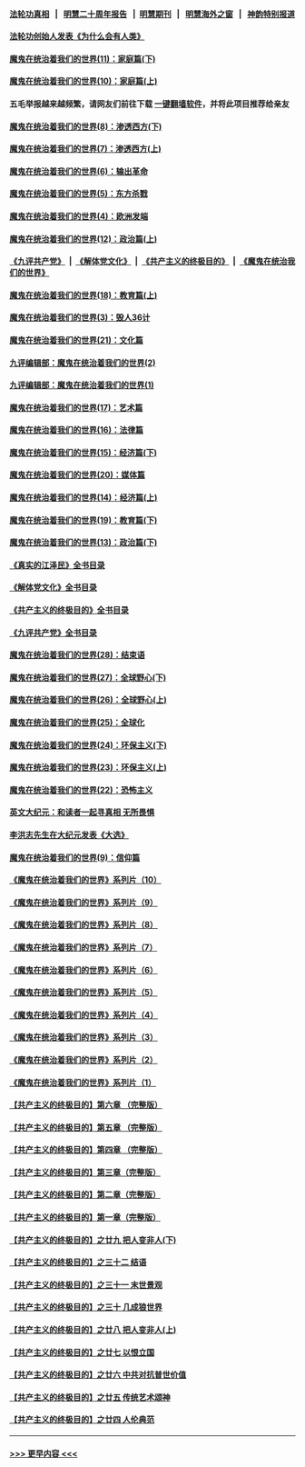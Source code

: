 #### [法轮功真相](https://github.com/gfw-breaker/truth/blob/master/README.md?t=0) &nbsp;&nbsp;|&nbsp;&nbsp; [明慧二十周年报告](https://github.com/gfw-breaker/mh-reports/blob/master/README.md?t=0) &nbsp;&nbsp;|&nbsp;&nbsp;[明慧期刊](https://github.com/gfw-breaker/mh-qikan) &nbsp;&nbsp;|&nbsp;&nbsp; [明慧海外之窗](https://github.com/gfw-breaker/mh-news/blob/master/README.md?t=0) &nbsp;&nbsp;|&nbsp;&nbsp; [神韵特别报道](https://github.com/gfw-breaker/mh-news/blob/master/shenyun.md?t=0)
#### [法轮功创始人发表《为什么会有人类》](../pages/nsc422/n13912117.md?t=02090644) 
#### [魔鬼在统治着我们的世界(11)：家庭篇(下)](../pages/nsc422/n10440961.md?t=02090644) 
#### [魔鬼在统治着我们的世界(10)：家庭篇(上)](../pages/nsc422/n10435448.md?t=02090644) 
#### 五毛举报越来越频繁，请网友们前往下载 [一键翻墙软件](https://github.com/gfw-breaker/ssr-accounts)，并将此项目推荐给亲友
#### [魔鬼在统治着我们的世界(8)：渗透西方(下)](../pages/nsc422/n10429603.md?t=02090644) 
#### [魔鬼在统治着我们的世界(7)：渗透西方(上)](../pages/nsc422/n10426013.md?t=02090644) 
#### [魔鬼在统治着我们的世界(6)：输出革命](../pages/nsc422/n10421536.md?t=02090644) 
#### [魔鬼在统治着我们的世界(5)：东方杀戮](../pages/nsc422/n10417707.md?t=02090644) 
#### [魔鬼在统治着我们的世界(4)：欧洲发端](../pages/nsc422/n10414890.md?t=02090644) 
#### [魔鬼在统治着我们的世界(12)：政治篇(上)](../pages/nsc422/n10444576.md?t=02090644) 
#### [《九评共产党》](https://github.com/begood0513/9ping.md/blob/master/README.md) &nbsp;|&nbsp; [《解体党文化》](../../../../jtdwh.md/blob/master/README.md)  &nbsp;|&nbsp; [《共产主义的终极目的》](../../../../gczydzjmd.md/blob/master/README.md) &nbsp;|&nbsp; [《魔鬼在统治我们的世界》](../../../../mgztzwmdsj.md/blob/master/README.md) 
#### [魔鬼在统治着我们的世界(18)：教育篇(上)](../pages/nsc422/n10526970.md?t=02090644) 
#### [魔鬼在统治着我们的世界(3)：毁人36计](../pages/nsc422/n10411583.md?t=02090644) 
#### [魔鬼在统治着我们的世界(21)：文化篇](../pages/nsc422/n10597706.md?t=02090644) 
#### [九评编辑部：魔鬼在统治着我们的世界(2)](../pages/nsc422/n10410036.md?t=02090644) 
#### [九评编辑部：魔鬼在统治着我们的世界(1)](../pages/nsc422/n10406825.md?t=02090644) 
#### [魔鬼在统治着我们的世界(17)：艺术篇](../pages/nsc422/n10499093.md?t=02090644) 
#### [魔鬼在统治着我们的世界(16)：法律篇](../pages/nsc422/n10485969.md?t=02090644) 
#### [魔鬼在统治着我们的世界(15)：经济篇(下)](../pages/nsc422/n10469975.md?t=02090644) 
#### [魔鬼在统治着我们的世界(20)：媒体篇](../pages/nsc422/n10586579.md?t=02090644) 
#### [魔鬼在统治着我们的世界(14)：经济篇(上)](../pages/nsc422/n10457370.md?t=02090644) 
#### [魔鬼在统治着我们的世界(19)：教育篇(下)](../pages/nsc422/n10564808.md?t=02090644) 
#### [魔鬼在统治着我们的世界(13)：政治篇(下)](../pages/nsc422/n10448270.md?t=02090644) 
#### [《真实的江泽民》全书目录](../pages/nsc422/n13721399.md?t=02090644) 
#### [《解体党文化》全书目录](../pages/nsc422/n13721157.md?t=02090644) 
#### [《共产主义的终极目的》全书目录](../pages/nsc422/n13721048.md?t=02090644) 
#### [《九评共产党》全书目录](../pages/nsc422/n13708085.md?t=02090644) 
#### [魔鬼在统治着我们的世界(28)：结束语](../pages/nsc422/n10936246.md?t=02090644) 
#### [魔鬼在统治着我们的世界(27)：全球野心(下)](../pages/nsc422/n10928319.md?t=02090644) 
#### [魔鬼在统治着我们的世界(26)：全球野心(上)](../pages/nsc422/n10900318.md?t=02090644) 
#### [魔鬼在统治着我们的世界(25)：全球化](../pages/nsc422/n10788205.md?t=02090644) 
#### [魔鬼在统治着我们的世界(24)：环保主义(下)](../pages/nsc422/n10695307.md?t=02090644) 
#### [魔鬼在统治着我们的世界(23)：环保主义(上)](../pages/nsc422/n10688613.md?t=02090644) 
#### [魔鬼在统治着我们的世界(22)：恐怖主义](../pages/nsc422/n10614727.md?t=02090644) 
#### [英文大纪元：和读者一起寻真相 无所畏惧](../pages/nsc422/n12542027.md?t=02090644) 
#### [李洪志先生在大纪元发表《大选》](../pages/nsc422/n12534746.md?t=02090644) 
#### [魔鬼在统治着我们的世界(9)：信仰篇](../pages/nsc422/n10432159.md?t=02090644) 
#### [《魔鬼在统治着我们的世界》系列片（10）](../pages/nsc422/n12292670.md?t=02090644) 
#### [《魔鬼在统治着我们的世界》系列片（9）](../pages/nsc422/n12290859.md?t=02090644) 
#### [《魔鬼在统治着我们的世界》系列片（8）](../pages/nsc422/n12287445.md?t=02090644) 
#### [《魔鬼在统治着我们的世界》系列片（7）](../pages/nsc422/n12283425.md?t=02090644) 
#### [《魔鬼在统治着我们的世界》系列片（6）](../pages/nsc422/n12282314.md?t=02090644) 
#### [《魔鬼在统治着我们的世界》系列片（5）](../pages/nsc422/n12281419.md?t=02090644) 
#### [《魔鬼在统治着我们的世界》系列片（4）](../pages/nsc422/n12274024.md?t=02090644) 
#### [《魔鬼在统治着我们的世界》系列片（3）](../pages/nsc422/n12271322.md?t=02090644) 
#### [《魔鬼在统治着我们的世界》系列片（2）](../pages/nsc422/n12269049.md?t=02090644) 
#### [《魔鬼在统治着我们的世界》系列片（1）](../pages/nsc422/n12267575.md?t=02090644) 
#### [【共产主义的终极目的】第六章 （完整版）](../pages/nsc422/n11428913.md?t=02090644) 
#### [【共产主义的终极目的】第五章 （完整版）](../pages/nsc422/n11428912.md?t=02090644) 
#### [【共产主义的终极目的】第四章 （完整版）](../pages/nsc422/n11428907.md?t=02090644) 
#### [【共产主义的终极目的】第三章（完整版）](../pages/nsc422/n11428848.md?t=02090644) 
#### [【共产主义的终极目的】第二章（完整版）](../pages/nsc422/n11428831.md?t=02090644) 
#### [【共产主义的终极目的】第一章（完整版）](../pages/nsc422/n11417651.md?t=02090644) 
#### [【共产主义的终极目的】之廿九 把人变非人(下)](../pages/nsc422/n11344140.md?t=02090644) 
#### [【共产主义的终极目的】之三十二 结语](../pages/nsc422/n11360535.md?t=02090644) 
#### [【共产主义的终极目的】之三十一 末世景观](../pages/nsc422/n11351129.md?t=02090644) 
#### [【共产主义的终极目的】之三十 几成狼世界](../pages/nsc422/n11348280.md?t=02090644) 
#### [【共产主义的终极目的】之廿八 把人变非人(上)](../pages/nsc422/n11340492.md?t=02090644) 
#### [【共产主义的终极目的】之廿七 以恨立国](../pages/nsc422/n11336944.md?t=02090644) 
#### [【共产主义的终极目的】之廿六 中共对抗普世价值](../pages/nsc422/n11324785.md?t=02090644) 
#### [【共产主义的终极目的】之廿五 传统艺术颂神](../pages/nsc422/n11296396.md?t=02090644) 
#### [【共产主义的终极目的】之廿四 人伦典范](../pages/nsc422/n11296397.md?t=02090644) 

----
#### [ >>> 更早内容 <<< ](../indexes/nsc422-earlier.md)
